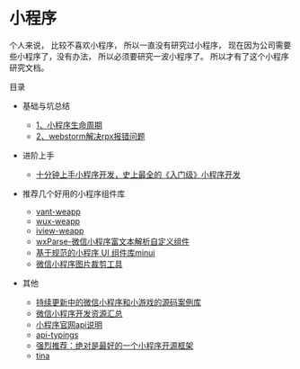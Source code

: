 # 小程序

个人来说， 比较不喜欢小程序， 所以一直没有研究过小程序， 现在因为公司需要些小程序了，没有办法， 所以必须要研究一波小程序了。
所以才有了这个小程序研究文档。


目录

- 基础与坑总结
    - [1、小程序生命周期](./01、基础部分总结)
    - [2、webstorm解决rpx报错问题](./01、基础部分总结/02、webstorm解决rpx报错问题.md)
    
    
- 进阶上手
    - [十分钟上手小程序开发，史上最全的《入门级》小程序开发](https://juejin.im/post/5efd4c765188252e362e0d2d)
    
- 推荐几个好用的小程序组件库
    - [vant-weapp](https://github.com/youzan/vant-weapp)
    - [wux-weapp](https://github.com/wux-weapp/wux-weapp)
    - [iview-weapp](https://github.com/TalkingData/iview-weapp)
    - [wxParse-微信小程序富文本解析自定义组件](https://github.com/icindy/wxParse)
    - [基于规范的小程序 UI 组件库minui](https://github.com/meili/minui)
    - [微信小程序图片裁剪工具](https://github.com/we-plugin/we-cropper)
    
    
    
- 其他
    - [持续更新中的微信小程序和小游戏的源码案例库](https://github.com/Data-Camp/WeApp_Demos)
    - [微信小程序开发资源汇总](https://github.com/justjavac/awesome-wechat-weapp)
    - [小程序官网api说明](https://developers.weixin.qq.com/miniprogram/dev/)
    - [api-typings](https://github.com/wechat-miniprogram/api-typings)
    - [强烈推荐：绝对是最好的一个小程序开源框架](https://blog.csdn.net/OQjya206rsQ71/article/details/81213237)
    - [tina](https://tina.js.org/#/)
    

